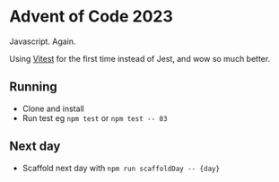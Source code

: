 # Advent of Code 2023

Javascript. Again.

Using [Vitest](https://vitest.dev/) for the first time instead of Jest, and wow so much better.

## Running
- Clone and install
- Run test eg `npm test` or `npm test -- 03`

## Next day
- Scaffold next day with `npm run scaffoldDay -- {day}`
